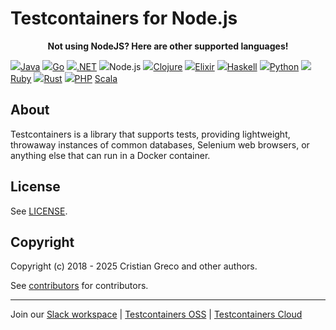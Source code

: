 # Testcontainers for Node.js

<p style="text-align: center"><strong>Not using NodeJS? Here are other supported languages!</strong></p>
<div class="card-grid">
    <a href="https://java.testcontainers.org/" class="card-grid-item"><img src="/site/language-logos/java.svg"/>Java</a>
    <a href="https://golang.testcontainers.org/" class="card-grid-item"><img src="/site/language-logos/go.svg"/>Go</a>
    <a href="https://dotnet.testcontainers.org/" class="card-grid-item"><img src="/site/language-logos/dotnet.svg"/>.NET</a>
    <a class="card-grid-item"><img src="/site/language-logos/nodejs.svg"/>Node.js</a>
    <a href="https://cljdoc.org/d/clj-test-containers/clj-test-containers/0.7.4/doc/readme/" class="card-grid-item" ><img src="/site/language-logos/clojure.svg"/>Clojure</a>
    <a href="https://github.com/testcontainers/testcontainers-elixir/" class="card-grid-item" ><img src="/site/language-logos/elixir.svg"/>Elixir</a>
    <a href="https://github.com/testcontainers/testcontainers-hs/" class="card-grid-item"><img src="/site/language-logos/haskell.svg"/>Haskell</a>
    <a href="https://testcontainers-python.readthedocs.io/en/latest/" class="card-grid-item"><img src="/site/language-logos/python.svg"/>Python</a>
    <a href="https://github.com/testcontainers/testcontainers-ruby/" class="card-grid-item" ><img src="/site/language-logos/ruby.svg"/>Ruby</a>
    <a href="https://docs.rs/testcontainers/latest/testcontainers/" class="card-grid-item"><img src="/site/language-logos/rust.svg"/>Rust</a>
    <a href="https://github.com/testcontainers/testcontainers-php/" class="card-grid-item" ><img src="/site/language-logos/php.svg"/>PHP</a>
    <a href="https://github.com/testcontainers/testcontainers-scala/" class="card-grid-item" >Scala</a>
</div>

## About

Testcontainers is a library that supports tests, providing lightweight, throwaway instances of common databases, Selenium web browsers, or anything else that can run in a Docker container.

## License

See [LICENSE](https://raw.githubusercontent.com/testcontainers/testcontainers-node/main/LICENSE).

## Copyright

Copyright (c) 2018 - 2025 Cristian Greco and other authors.

See [contributors](https://github.com/testcontainers/testcontainers-node/graphs/contributors/) for contributors.

---

Join our [Slack workspace](https://slack.testcontainers.org/) | [Testcontainers OSS](https://java.testcontainers.org/) | [Testcontainers Cloud](https://www.testcontainers.cloud/)